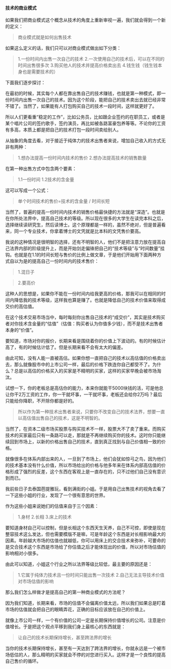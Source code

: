 #### 技术的商业模式

如果我们把商业模式这个概念从技术的角度上重新审视一遍，我们就会得到一个新的定义：

>商业模式就是如何出售技术

如果这么定义的话，我们只可以对商业模式做出如下分类：

>1.一份时间内出售一次自己的技术
>2.一次使用自己的技术后，可以在不同的时间出售很多次
>3.购买他人的技术并提高价格卖出去
>4.钱生钱（钱生钱本身也是需要技术的）

下面我们逐步探讨：

在最初的时候，其实每个人都在靠出售自己的技术赚钱，也就是第一种模式，即一份时间内出售一次自己的技术。因为这个阶段，能把自己的技术卖出去就已经非常不错了。当然了，如果能有人打包购买自己的技术一段时间，这样就更好了。

所以人们更看重“稳定的工作”，比如公务员，比如跟企业签约的在职员工，或者是某个唱片公司的签约歌手，签约演员，再比如被各路富豪包养等等。不论你的工资有多高，本质上都是把自己的技术打包一段时间卖给别人。

从抽象的角度去看，对于接近于纯体力的技术出售者来说，增加自己收入的方式无非有两种：
>1.想办法提高一份时间内技术的售价
>2.想办法提高技术的销售数量

在第一种出售方式中包含两个要素：
>1.1一份时间
>1.2技术的含金量

这可以写成一个公式：
>单个时间技术的售价=技术的含金量 / 时间长短

当然了，普遍的提高一份时间内技术的销售价格最快捷的方法就是“深造”。也就是在你所处法界中，提高自己技术的等级。所以现在很多的大学生在读完本科之后，选择继续读研究生，然后读博士。这个原理都是一样的，虽然不绝对，但是普遍看来，同一个专业技术，你拿着博士的文凭就是比本科的文凭售价要高。

我说的这种情况是很明智的选择，还有不明智的人，他们不是把注意力放在提高自己法界内部的阶级提升上，而是开始剑走偏锋把自己的“技术等级”与“时间数量”挂钩。也就是在1.1的时间长短与售价的比例上做文章，于是他们开始用下面两种方式自以为是的提高自己一份时间内的技术售价：

>1.混日子

>2.要高价

这种人的思想是，如果你不能在一份时间内给我更高的价格，那我可以在相同的时间内降低我的技术等级，这样我也算是赚了。也就是降低自己的技术价值来取得成交价的高估值。

在这个技术交易市场当中，每时每刻你出售自己技术的“成交价”，其实是技术购买者对你技术含金量的“估值”（估值：购买者认为你值多少钱），而不是技术出售者本身的“价值”。

要知道，市场对你的报价，长期来看是围绕着你的价值上下波动的。有的时候估计高了，有的时候估计低了。但是长期来看不会有太大的偏差。

由此可知，没有人能一直被高估。如果你想一直把自己的技术以高估值的价格卖出去，那么就像股市中的上市公司一样，最后的价格下跌连你自己都受不了。为什么？总是以高估的价格买入的买家是不精明的买家，这样的买家早晚会被市场淘汰。

试想一下，你的老板总是高估你的能力，本来你就能干5000块钱的活，可是他总让你干2万工资的工作，你一干就坏事，一干就坏事，老板还会给你2万吗？最后只能给你降职，不开除你都是好的。

>所以作为第一种技术出售者来说，只要你不改变自己的技术法界，想要一直以高估值出售自己的技术，这是不明智的。

当然了，在资本二级市场买股票与购买技术不一样，股票大不了卖了重来。而购买技术的买家最后只有一条路可以走，那就是不再继续购买你的技术。这时你只能继续回到市场上，以新的价格出售自己的技术，直到真正找到与自己价值相一致的价格。

就像很多在体系内部出来的人，一旦到了市场上，他们会犹如惊弓之鸟，因为他们的技术基本没有什么价值，所以市场给出的价格与他多年来在体系内部高估值的价格形成了强烈的反差，这个东西在客观上是一直存在的，只不过他们自己没有意识到而已。

我前些日子去泰国芭提雅玩，看到满街的小姐。于是用自己出售技术的视角去看了一下这些小姐的行业，发现了一个很有意思的世界。

作为这些小姐来说她们的估值来自于三个因素：
>1.身材
>2.长相
>3.床上的技术

要知道身材自己可以控制，但是长相这个东西天生天养，自己不可控，即使是现在整容技术这么发达，但也需要模版不是嘛，可是年龄这个东西是对长相影响最大的因素。年龄越大市场的估值也就越低，你可以用床上的交合技术来弥补，可要命的是交合技术这个东西是市场给了你估值之后才能体现出的价值，所以对市场估值的影响相对小很多。

由此可以知道，小姐这个行业之所以法界等级比较低，最主要的原因还是：
>1.它属于纯体力技术且一份时间只能出售一次技术
>2.自己无法主导技术价值对市场估值的影响

那么我们怎么样做才是提高自己的第一种商业模式的方法呢？

因为我们知道，长期来看，市场的估值不会偏离价值太远，所以我们如果总是盯着市场的估值就会把自己的眼睛弄花，正确的目标应该放在自己的价值上。

就像上市公司一样，一个有价值的公司一定是长期保持价值增长的公司。注意是价值增长。于是把这个观点平移到我们身上最核心的东西就是：
>让自己的技术长期保持增长，甚至跨法界的增长

当你的技术长期保持增长，甚至有一天达到了跨法界的增长，你就永远是一个被市场低估的人，那么精明的买家就会不停的对您进行买入。这样才是一个良性的提高自己售价的循环。


